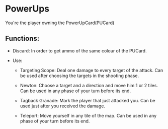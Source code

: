 # PowerUps

You're the player owning the PowerUpCard(PUCard)

## Functions:

  - Discard: In order to get ammo of the same colour of the PUCard.

  - Use:

    + Targeting Scope: Deal one damage to every target of the attack.
      Can be used after choosing the targets in the shooting phase.

    + Newton: Choose a target and a direction and move him 1 or 2 tiles.
      Can be used in any phase of your turn before its end.

    + Tagback Granade: Mark the player that just attacked you.
      Can be used just after you received the damage.

    + Teleport: Move yourself in any tile of the map.
      Can be used in any phase of your turn before its end.
